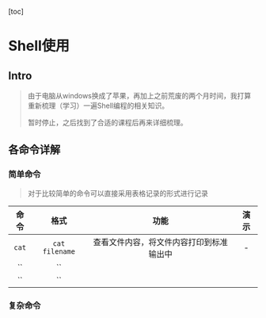 [toc]

# Shell使用

## Intro

> 由于电脑从windows换成了苹果，再加上之前荒废的两个月时间，我打算重新梳理（学习）一遍Shell编程的相关知识。
>
> 暂时停止，之后找到了合适的课程后再来详细梳理。

## 各命令详解

### 简单命令

> 对于比较简单的命令可以直接采用表格记录的形式进行记录

| 命令  |      格式      |                   功能                   | 演示 |
| :---: | :------------: | :--------------------------------------: | :--: |
| `cat` | `cat filename` | 查看文件内容，将文件内容打印到标准输出中 |  -   |
|  ``   |       ``       |                                          |      |
|  ``   |       ``       |                                          |      |

### 复杂命令

